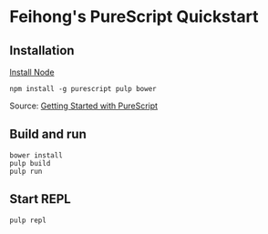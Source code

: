 # Feihong's PureScript Quickstart

## Installation

[Install Node](https://github.com/feihong/node-quickstart#installation)

```
npm install -g purescript pulp bower
```

Source: [Getting Started with PureScript](https://github.com/purescript/documentation/blob/master/guides/Getting-Started.md#getting-started-with-purescript)

## Build and run

```
bower install
pulp build
pulp run
```

## Start REPL

`pulp repl`
